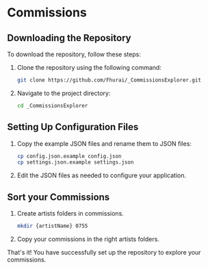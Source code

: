 # Commissions

## Downloading the Repository

To download the repository, follow these steps:

1. Clone the repository using the following command:
    ```bash
    git clone https://github.com/Fhurai/_CommissionsExplorer.git
    ```
2. Navigate to the project directory:
    ```bash
    cd _CommissionsExplorer
    ```

## Setting Up Configuration Files

1. Copy the example JSON files and rename them to JSON files:
    ```bash
    cp config.json.example config.json
    cp settings.json.example settings.json
    ```

2. Edit the JSON files as needed to configure your application.

## Sort your Commissions

1. Create artists folders in commissions.
    ```bash
    mkdir {artistName} 0755
    ```

2. Copy your commissions in the right artists folders.

That's it! You have successfully set up the repository to explore your commissions.